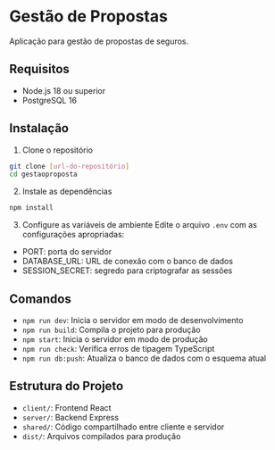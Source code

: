 # Gestão de Propostas

Aplicação para gestão de propostas de seguros.

## Requisitos

- Node.js 18 ou superior
- PostgreSQL 16

## Instalação

1. Clone o repositório
```bash
git clone [url-do-repositório]
cd gestaoproposta
```

2. Instale as dependências
```bash
npm install
```

3. Configure as variáveis de ambiente
Edite o arquivo `.env` com as configurações apropriadas:
- PORT: porta do servidor
- DATABASE_URL: URL de conexão com o banco de dados
- SESSION_SECRET: segredo para criptografar as sessões

## Comandos

- `npm run dev`: Inicia o servidor em modo de desenvolvimento
- `npm run build`: Compila o projeto para produção
- `npm start`: Inicia o servidor em modo de produção
- `npm run check`: Verifica erros de tipagem TypeScript
- `npm run db:push`: Atualiza o banco de dados com o esquema atual

## Estrutura do Projeto

- `client/`: Frontend React
- `server/`: Backend Express
- `shared/`: Código compartilhado entre cliente e servidor
- `dist/`: Arquivos compilados para produção 